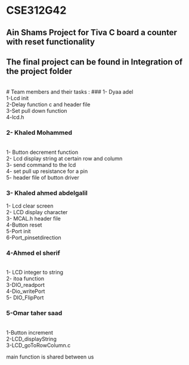 # CSE312G42
## Ain Shams Project for Tiva C board  a counter with reset functionality
## The final project can be found in Integration of the project folder 
<br>
# Team members and their tasks :
### 1- Dyaa adel 
<br>
1-Lcd init 
<br>
2-Delay function c and header file 
<br>
3-Set pull down function
<br>
4-lcd.h
<br>

### 2- Khaled Mohammed 
<br>
1- Button decrement function
<br>
2- Lcd display string at certain row and column
<br>
3- send command to the lcd
<br>
4- set pull up resistance for a pin
<br>
5- header file of button driver

### 3- Khaled ahmed abdelgalil 

1- Lcd clear screen 
<br>
2- LCD display character 
<br>
3- MCAL.h header  file
<br>
4-Button reset 
<br>
5-Port init 
<br>
6-Port_pinsetdirection
<br>

### 4-Ahmed el sherif 
<br>
1- LCD integer to string
<br>
2- itoa function 
<br>
3-DIO_readport 
<br>
4-Dio_writePort
<br>
5- DIO_FlipPort
<br>

### 5-Omar taher saad 
<br>
1-Button increment
<br>
2-LCD_displayString
<br>
3-LCD_goToRowColumn.c
<br>

main function is shared between us 

